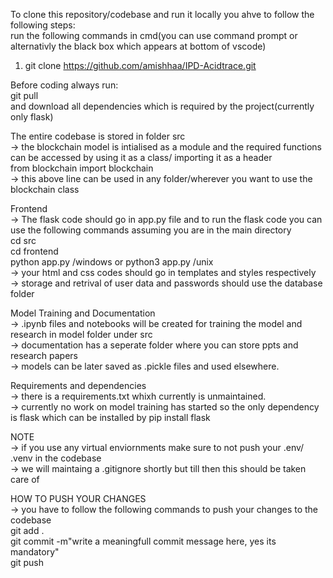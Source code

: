 To clone this repository/codebase and run it locally you ahve to follow the following steps:  
run the following commands in cmd(you can use command prompt or alternativly the black box which appears at bottom of vscode)  
1) git clone https://github.com/amishhaa/IPD-Acidtrace.git  


Before coding always run:  
git pull  
and download all dependencies which is required by the project(currently only flask)  
 
The entire codebase is stored in folder src  
-> the blockchain model is intialised as a module and the required functions can be accessed by using it as a class/
importing it as a header  
from blockchain import blockchain  
-> this above line can be used in any folder/wherever you want to use the blockchain class  

Frontend  
-> The flask code should go in app.py file and to run the flask code you can use the following commands assuming you are in the main directory  
cd src  
cd frontend  
python app.py /windows or python3 app.py /unix  
-> your html and css codes should go in templates and styles respectively  
-> storage and retrival of user data and passwords should use the database folder   

Model Training and Documentation   
-> .ipynb files and notebooks will be created for training the model and research in model folder under src  
-> documentation has a seperate folder where you can store ppts and research papers  
-> models can be later saved as .pickle files and used elsewhere.  
 
Requirements and dependencies  
-> there is a requirements.txt whixh currently is unmaintained.  
-> currently no work on model training has started so the only dependency is flask which can be installed by
pip install flask   


NOTE  
-> if you use any virtual enviornments make sure to not push your .env/ .venv in the codebase   
-> we will maintaing a .gitignore shortly but till then this should be taken care of   


HOW TO PUSH YOUR CHANGES  
-> you have to follow the following commands to push your changes to the codebase  
git add .  
git commit -m"write a meaningfull commit message here, yes its mandatory"  
git push   

